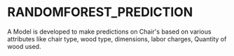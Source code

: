 # RANDOMFOREST_PREDICTION
A Model is developed to make predictions on Chair's based on various attributes like chair type, wood type, dimensions, labor charges, Quantity of wood used.
